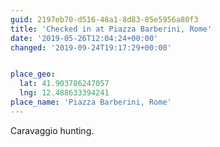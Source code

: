 ```yaml
---
guid: 2197eb70-d516-48a1-8d83-85e5956a80f3
title: 'Checked in at Piazza Barberini, Rome'
date: '2019-05-26T12:04:24+00:00'
changed: '2019-09-24T19:17:29+00:00'


place_geo:
  lat: 41.903786247057
  lng: 12.488633394241
place_name: 'Piazza Barberini, Rome'
---
```


Caravaggio hunting. 
